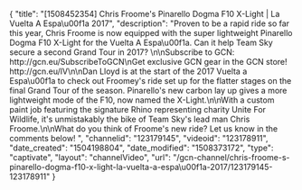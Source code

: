 {
    "title": "[1508452354] Chris Froome's Pinarello Dogma F10 X-Light | La Vuelta A Espa\u00f1a 2017",
    "description": "Proven to be a rapid ride so far this year, Chris Froome is now equipped with the super lightweight Pinarello Dogma F10 X-Light for the Vuelta A Espa\u00f1a. Can it help Team Sky secure a second Grand Tour in 2017? \n\nSubscribe to GCN: http:\/\/gcn.eu\/SubscribeToGCN\nGet exclusive GCN gear in the GCN store! http:\/\/gcn.eu\/lV\n\nDan Lloyd is at the start of the 2017 Vuelta a Espa\u00f1a to check out Froomey's ride set up for the flatter stages on the final Grand Tour of the season. Pinarello's new carbon lay up gives a more lightweight mode of the F10, now named the X-Light.\n\nWith a custom paint job featuring the signature Rhino representing charity Unite For Wildlife, it's unmistakably the bike of Team Sky's lead man Chris Froome.\n\nWhat do you think of Froome's new ride? Let us know in the comments below! ",
    "channelid": "123179145",
    "videoid": "123178911",
    "date_created": "1504198804",
    "date_modified": "1508373172",
    "type": "captivate",
    "layout": "channelVideo",
    "url": "\/gcn-channel\/chris-froome-s-pinarello-dogma-f10-x-light-la-vuelta-a-espa\u00f1a-2017\/123179145-123178911"
}
